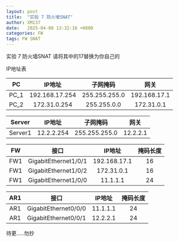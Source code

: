 ```yaml
---
layout: post
title:  "实验 7 防火墙SNAT"
author: XM137
date:   2025-04-08 13:32:16 +0800
categories: FW
tags: FW SNAT
---
```


实验 7 防火墙SNAT 
请将其中的17替换为你自己的

IP地址表


|     PC      |        IP地址      |      子网掩码       |        网关        |
|   :----:    |        :----:      |      :----:        |       :----:       |
|    PC_1     |     192.168.17.254   |    255.255.255.0     |     192.168.17.1     |
|    PC_2     |     172.31.0.254   |    255.255.0.0     |     172.31.0.1     |


|   Server    |        IP地址      |      子网掩码       |        网关        |
|   :----:    |        :----:      |      :----:        |       :----:       |
|   Server1   |      12.2.2.254    |   255.255.255.0    |      12.2.2.1      |


|     FW      |         接口         |        IP地址      |      掩码长度       |
|   :----:    |        :----:        |        :----:      |      :----:        |
|     FW1     | GigabitEthernet1/0/1 |      192.168.17.1    |        16          |
|     FW1     | GigabitEthernet1/0/2 |      172.31.0.1    |        16          |
|     FW1     | GigabitEthernet1/0/0 |       11.1.1.1     |        24          |



|     AR1     |         接口         |        IP地址      |      掩码长度       |
|   :----:    |        :----:        |        :----:      |      :----:        |
|     AR1     | GigabitEthernet0/0/0 |       11.1.1.1     |        24          |
|     AR1     | GigabitEthernet0/0/1 |       12.2.2.1     |        24          |

待更.....勿抄
